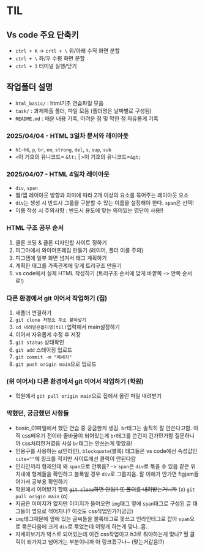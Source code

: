 # TIL
## Vs code 주요 단축키
* `ctrl + K` -> `crtl + \` 위/아래 수직 화면 분할 
* `ctrl + \` 좌/우 수평 화면 분할
* `ctrl + 3` 터미널 실행/닫기
## 작업폴더 설명
* `html_basic/` : html기초 연습파일 모음
* `task/` : 과제제출 폴더, 파일 모음 (폴더명은 날짜별로 구성됨)
* `README.md` : 배운 내용 기록, 어려운 점 및 막힌 점 자유롭게 기록
### 2025/04/04 - HTML 3일차 문서와 레이아웃
* `h1~h6`, `p`, `br`, `em`, `strong`, `del`, `s`, `sup`, `sub`
* `<`이 기호의 유니코드= `&lt;` | `>`이 기호의 유니코드=`&gt;`
### 2025/04/07 - HTML 4일차 레이아웃
* `div`, `span`
* 웹/앱 레이아웃 방향과 의미에 따라 2개 이상의 요소를 묶어주는 레이아웃 요소
* `div`는 생성 시 반드시 그룹을 구분할 수 있는 이름을 설정해야 한다. `span`은 선택!
* 이름 작성 시 주의사항 : 반드시 용도에 맞는 의미있는 영단어 사용!!
### HTML 구조 공부 순서
1. 클론 코딩 & 클론 디자인할 사이트 정하기
2. 피그마에서 와이어프레임 만들기 (레이어, 폴더 이름 주의)
3. 피그잼에 일부 화면 넘겨서 태그 계획하기
4. 계획한 태그를 가족관계에 맞게 트리구조 만들기
5. vs code에서 실제 HTML 작성하기 (트리구조 순서에 맞게 바깥쪽 -> 안쪽 순서로!)
### 다른 환경에서 git 이어서 작업하기 (집)
1. 새폴더 연결하기
2. `git clone 저장소 주소 붙여넣기`
3. `cd 내려받은폴더명(til)`입력해서 main설정하기
4. 이어서 자유롭게 수정 후 저장
5. `git status` 상태확인
6. `git add` 스테이징 업로드
7. `git commit -m "메세지"` 
8. `git push origin main`으로 업로드
### (위 이어서) 다른 환경에서 git 이어서 작업하기 (학원)
*  학원에서 `git pull origin main`으로 집에서 올린 파일 내려받기
### 막혔던, 궁금했던 사항들
* basic_01파일에서 했던 연습 중 궁금한게 생김. `br`태그는 솔직히 잘 안쓴다고함. 아직 css배우기 전이라 줄바꿈이 되어있는게 `br`태그를 쓴건지 긴가민가함 질문하니까 css처리한거였음 사실 `br`태그는 안쓰는게 맞았음!
* 인용구를 사용하는 `q`(인라인), `blockquote`(블록) 태그들은 vs code에선 속성값인 `cite=""`에 링크를 적지만 사이트에선 클릭이 안된다캄
* 인라인끼리 형제인데 왜 `span`으로 안묶음? -> `span`은 `div`로 묶을 수 있음 같은 위치내에 형제들을 확인하고 블록일 경우 `div`로 그룹지음. 잘 이해가 안가면 figjam들어가서 공부용 확인하기
* 학원에서 이어받기 할때 ~~`git clone`하면 안됨!! 또 폴더를 내려받는거니까~~ (x) `git pull origin main` (o)
* 지금은 이미지가 없지만 이미지가 들어오면 `img`태그 옆에 `span`태그로 구성된 글 태그들이 옆으로 적어지나? 이것도 css작업인가?(궁금)
* `img`태그때문에 옆에 있는 글씨들을 블록태그로 못쓰고 인라인태그로 잡아 `span`으로 묶은다음에 크게 `div`로 묶었는데 이렇게 하는게 맞나..흠..
* 자세히보기가 박스로 되어있는데 이건 css작업이고 h3로 줘야하는게 맞나? 헐 클릭이 되가지고 넘어가는 부분이니까 아 링크겠구나~ (맞는거같음!?)